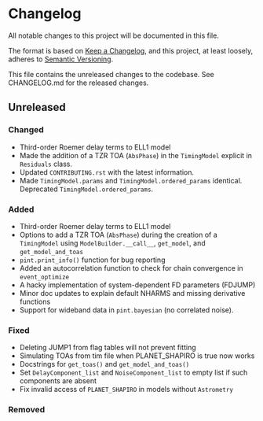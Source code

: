 # Changelog
All notable changes to this project will be documented in this file.

The format is based on [Keep a Changelog](https://keepachangelog.com/en/1.0.0/),
and this project, at least loosely, adheres to [Semantic Versioning](https://semver.org/spec/v2.0.0.html).

This file contains the unreleased changes to the codebase. See CHANGELOG.md for
the released changes.

## Unreleased
### Changed
- Third-order Roemer delay terms to ELL1 model
- Made the addition of a TZR TOA (`AbsPhase`) in the `TimingModel` explicit in `Residuals` class.
- Updated `CONTRIBUTING.rst` with the latest information.
- Made `TimingModel.params` and `TimingModel.ordered_params` identical. Deprecated `TimingModel.ordered_params`.
### Added
- Third-order Roemer delay terms to ELL1 model
- Options to add a TZR TOA (`AbsPhase`) during the creation of a `TimingModel` using `ModelBuilder.__call__`, `get_model`, and `get_model_and_toas`
- `pint.print_info()` function for bug reporting
- Added an autocorrelation function to check for chain convergence in `event_optimize`
- A hacky implementation of system-dependent FD parameters (FDJUMP)
- Minor doc updates to explain default NHARMS and missing derivative functions
- Support for wideband data in `pint.bayesian` (no correlated noise).
### Fixed
- Deleting JUMP1 from flag tables will not prevent fitting
- Simulating TOAs from tim file when PLANET_SHAPIRO is true now works
- Docstrings for `get_toas()` and `get_model_and_toas()`
- Set `DelayComponent_list` and `NoiseComponent_list` to empty list if such components are absent
- Fix invalid access of `PLANET_SHAPIRO` in models without `Astrometry`
### Removed
